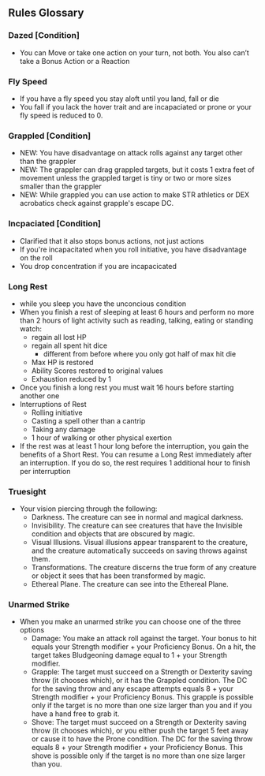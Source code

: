 ## Rules Glossary

### Dazed [Condition]
* You can Move or take one action on your turn, not both. You also can’t take a Bonus Action or a Reaction

### Fly Speed
* If you have a fly speed you stay aloft until you land, fall or die
* You fall if you lack the hover trait and are incapaciated or prone or your fly speed is reduced to 0.

### Grappled [Condition]
* NEW: You have disadvantage on attack rolls against any target other than the grappler
* NEW: The grappler can drag grappled targets, but it costs 1 extra feet of movement unless the grappled target is tiny or two or more sizes smaller than the grappler
* NEW: While grappled you can use action to make STR athletics or DEX acrobatics check against grapple's escape DC.

### Incpaciated [Condition]
* Clarified that it also stops bonus actions, not just actions
* If you're incapacitated when you roll initiative, you have disadvantage on the roll
* You drop concentration if you are incapacicated

### Long Rest
* while you sleep you have the unconcious condition
* When you finish a rest of sleeping at least 6 hours and perform no  more than 2 hours of light activity such as reading, talking, eating or standing watch:
    * regain all lost HP
    * regain all spent hit dice
        * different from before where you only got half of max hit die
    * Max HP is restored
    * Ability Scores restored to original values
    * Exhaustion reduced by 1
* Once you finish a long rest you must wait 16 hours before starting another one
* Interruptions of Rest
    * Rolling initiative
    * Casting a spell other than a cantrip
    * Taking any damage
    * 1 hour of walking or other physical exertion
* If the rest was at least 1 hour long before the interruption, you gain the benefits of a Short Rest. You can resume a Long Rest immediately after an interruption. If you do so, the rest requires 1 additional hour to finish per interruption

### Truesight
* Your vision piercing through the following:
    * Darkness. The creature can see in normal and magical darkness.
    * Invisibility. The creature can see creatures that have the Invisible condition and objects that are obscured by magic.
    * Visual Illusions. Visual illusions appear transparent to the creature, and the creature automatically succeeds on saving throws against them.
    * Transformations. The creature discerns the true form of any creature or object it sees that has been transformed by magic.
    * Ethereal Plane. The creature can see into the Ethereal Plane.

### Unarmed Strike
* When you make an unarmed strike you can choose one of the three options
    * Damage: You make an attack roll against the target. Your bonus to hit equals your Strength modifier + your Proficiency Bonus. On a hit, the target takes Bludgeoning damage equal to 1 + your Strength modifier.
    * Grapple: The target must succeed on a Strength or Dexterity saving throw (it chooses which), or it has the Grappled condition. The DC for the saving throw and any escape attempts equals 8 + your Strength modifier + your Proficiency Bonus. This grapple is possible only if the target is no more than one size larger than you and if you have a hand free to grab it.
    * Shove: The target must succeed on a Strength or Dexterity saving throw (it chooses which), or you either push the target 5 feet away or cause it to have the Prone condition. The DC for the saving throw equals 8 + your Strength modifier + your Proficiency Bonus. This shove is possible only if the target is no more than one size larger than you.